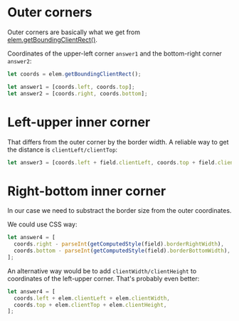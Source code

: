 # Outer corners

Outer corners are basically what we get from [elem.getBoundingClientRect()](https://developer.mozilla.org/en-US/docs/DOM/element.getBoundingClientRect).

Coordinates of the upper-left corner `answer1` and the bottom-right corner `answer2`:

```js
let coords = elem.getBoundingClientRect();

let answer1 = [coords.left, coords.top];
let answer2 = [coords.right, coords.bottom];
```

# Left-upper inner corner

That differs from the outer corner by the border width. A reliable way to get the distance is `clientLeft/clientTop`:

```js
let answer3 = [coords.left + field.clientLeft, coords.top + field.clientTop];
```

# Right-bottom inner corner

In our case we need to substract the border size from the outer coordinates.

We could use CSS way:

```js
let answer4 = [
  coords.right - parseInt(getComputedStyle(field).borderRightWidth),
  coords.bottom - parseInt(getComputedStyle(field).borderBottomWidth),
];
```

An alternative way would be to add `clientWidth/clientHeight` to coordinates of the left-upper corner. That's probably even better:

```js
let answer4 = [
  coords.left + elem.clientLeft + elem.clientWidth,
  coords.top + elem.clientTop + elem.clientHeight,
];
```
